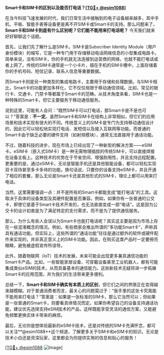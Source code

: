 **Smart卡和SIM卡的区别以及能否打电话？[[TG💪+ @esim1088](https://t.me/s/esim1088)]**

在当今科技飞速发展的时代，我们日常生活中接触到的电子设备越来越多，其中手机、平板、智能手表等设备更是离不开SIM卡或Smart卡的支持。那么问题来了，**Smart卡和SIM卡到底有什么区别呢？它们能不能用来打电话呢？** 今天我们就来好好聊聊这个话题。

首先，让我们先了解什么是SIM卡。SIM卡是Subscriber Identity Module（用户身份模块）的缩写，它是一种专门用于存储移动电话网络信息的小型集成电路卡。简单来说，没有SIM卡，你的手机就无法连接到运营商的网络，也就不能打电话或者上网了。传统的SIM卡通常是一个小卡片，插在手机的SIM卡槽中，上面存储着你的手机号码、短信记录、联系人信息等重要数据。

而Smart卡则是另一种类型的集成电路卡，主要用于存储和处理数据。与SIM卡相比，Smart卡的功能更加多样化，它不仅仅局限于移动通信领域。比如，常见的银行卡、交通卡、门禁卡等都属于Smart卡的范畴。从技术角度来看，SIM卡也是一种特殊的Smart卡，但它主要服务于移动通信服务。

说到这里，可能有人会问：“既然SIM卡可以打电话，那Smart卡是不是也可以？”答案是：**不一定**。虽然Smart卡和SIM卡在结构上非常相似，但它们的应用场景和技术实现有很大的不同。传统意义上的SIM卡是专门为支持移动通信设计的，因此它可以轻松地实现打电话、发短信以及接入互联网等功能。而普通的Smart卡由于缺乏必要的硬件支持（如射频模块），通常无法直接用于通话功能。

不过，随着科技的进步，现在市场上已经出现了一种新型的解决方案——eSIM卡。eSIM卡（嵌入式SIM卡）是一种无需物理插拔的传统SIM卡，可以直接焊接在设备主板上。这种技术的优势在于节省空间、增强耐用性，并且支持远程配置。更重要的是，通过eSIM卡，无论是智能手机还是其他智能设备，都可以轻松实现双卡双待甚至多卡多待的功能。换句话说，只要你的设备支持eSIM卡，并且开通了相应的套餐，那么无论是Smart卡还是其他形式的SIM卡，理论上都可以用来打电话。

当然，这里需要强调一点：并不是所有的Smart卡都能变成“能打电话”的工具。这取决于具体的设备类型及其硬件配置是否兼容。例如，如果你有一张普通的公交卡，即使它是基于Smart卡技术开发的，也无法直接变成一部“电话”。这是因为公交卡的设计初衷是为了满足特定的支付需求，而不是为了提供通信服务。

那么，为什么有些人会误以为Smart卡也能打电话呢？其实这主要是因为市场上存在一些混淆概念的情况。例如，有些商家会推出所谓的“多功能Smart卡”，声称其具有通话功能。但实际上，这些所谓的“通话功能”往往是通过额外的软件或硬件配件来实现的，并非真正意义上的SIM卡功能。因此，在购买这类产品时一定要擦亮眼睛，避免被虚假宣传所误导。

此外，随着物联网（IoT）技术的发展，未来可能会出现更多兼具通信功能的Smart卡产品。比如，一些智能家居设备、可穿戴设备甚至工业机器人，都有可能集成类似eSIM的技术，从而具备基本的通信能力。这些新技术无疑将进一步拓展Smart卡的应用范围，并为我们的生活带来更多便利。

总结一下，**Smart卡和SIM卡确实有本质上的区别**，但它们之间的界限正在变得越来越模糊。对于普通消费者而言，最关心的问题莫过于：“我手里的这张卡究竟能不能用来打电话？”答案是：如果是一张标准的SIM卡，那么它当然可以；但如果是一张普通的Smart卡，则要看具体情况而定。如果你希望自己的设备支持通话功能，建议优先选择支持eSIM技术的产品，这样既能享受灵活的通信方案，又能避免频繁更换实体卡带来的麻烦。

最后，无论你是想体验最新的eSIM卡技术，还是对传统的SIM卡充满怀念，都可以关注**@esim1088**这个频道，了解更多关于SIM卡和eSIM卡的知识。无论是技术小白还是资深玩家，这里都会为你提供实用的信息和贴心的服务！

[[TG💪+ @esim1088](https://t.me/s/esim1088) ![Image](https://i.postimg.cc/4NQfJmqS/Snipaste-2025-05-13-00-14-12.png)]